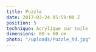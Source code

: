 ```yaml
---
title: Puzzle
date: 2017-03-24 05:59:00 Z
position: 5
technique: Acrylique sur toile
dimensions: 80 x 60 cm
photo: "/uploads/Puzzle_hd.jpg"
---
```


